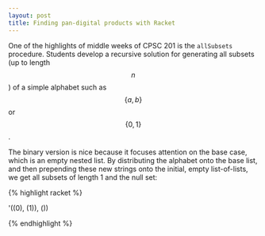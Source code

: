 ```yaml
---
layout: post
title: Finding pan-digital products with Racket
---
```


One of the highlights of middle weeks of CPSC 201 is the `allSubsets` procedure. Students develop a recursive solution for generating all subsets (up to length $$n$$) of a simple alphabet such as $$\{a,b\}$$ or $$\{0,1\}$$.

The binary version is nice because it focuses attention on the base case, which is an empty nested list. By distributing the alphabet onto the base list, and then prepending these new strings onto the initial, empty list-of-lists, we get all subsets of length 1 and the null set:

{% highlight racket %}

'((0), (1)), ())

{% endhighlight %}

